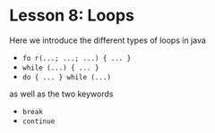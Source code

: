 # Lesson 8: Loops

Here we introduce the different types of loops in java

- `fo r(...; ...; ...) { ... }`
- `while (...) { ... }`
- `do { ... } while (...)`

as well as the two keywords

- `break`
- `continue`